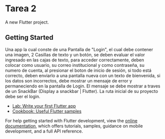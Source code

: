 # Tarea 2

A new Flutter project.

## Getting Started

Una app la cual conste de una Pantalla de "Login", el cual debe contener una imagen, 2 Casillas de texto y un botón, se deben evaluar el valor ingresado en las cajas de texto, para acceder correctamente, deben colocar como usuario, su correo institucional y como contraseña, su numero de cuenta, al presionar el boton de inicio de sesión, si todo está correcto, deben enviarlo a una pantalla nueva con un texto de bienvenida, si los datos son incorrectos, debe mostrar un mensaje de error y permaneciendo en la pantalla de Login. El mensaje se debe mostrar a traves de un SnackBar (Display a snackbar | Flutter).  La ruta inicial de su proyecto debe ser el login.

- [Lab: Write your first Flutter app](https://docs.flutter.dev/get-started/codelab)
- [Cookbook: Useful Flutter samples](https://docs.flutter.dev/cookbook)

For help getting started with Flutter development, view the
[online documentation](https://docs.flutter.dev/), which offers tutorials,
samples, guidance on mobile development, and a full API reference.
